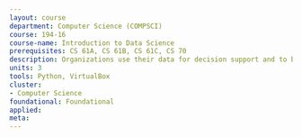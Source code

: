 ```yaml
---
layout: course 
department: Computer Science (COMPSCI)
course: 194-16
course-name: Introduction to Data Science
prerequisites: CS 61A, CS 61B, CS 61C, CS 70
description: Organizations use their data for decision support and to build data-intensive products and services. The collection of skills required by organizations to support these functions has been grouped under the term Data Science. This course will attempt to articulate the expected output of Data Scientists and then equip the students with the ability to deliver against these expectations. The assignments will involve web programming, statistics, and the ability to manipulate data sets with code.
units: 3
tools: Python, VirtualBox
cluster:
- Computer Science
foundational: Foundational
applied: 
meta: 
---
```

